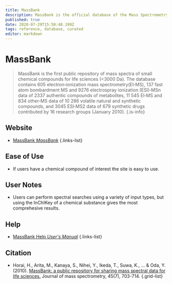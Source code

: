 ```yaml
---
title: MassBank
description: MassBank is the official database of the Mass Spectrometry Society of Japan.
published: true
date: 2020-07-29T15:50:48.199Z
tags: reference, database, curated
editor: markdown
---
```


# MassBank

> MassBank is the first public repository of mass spectra of small chemical compounds for life sciences (<3000 Da). The database contains 605 electron‐ionization mass spectrometry(EI‐MS), 137 fast atom bombardment MS and 9276 electrospray ionization (ESI)‐MSn data of 2337 authentic compounds of metabolites, 11 545 EI‐MS and 834 other‐MS data of 10 286 volatile natural and synthetic compounds, and 3045 ESI‐MS2 data of 679 synthetic drugs contributed by 16 research groups (January 2010).
{.is-info}

 

## Website 

- [MassBank *MassBank*](http://www.massbank.jp/Index)
 {.links-list}

## Ease of Use

- If users have a chemical compound of interest the site is easy to use. 

## User Notes

- Users can perform spectral searches using a variety of input types, but using the InChIKey of a chemical substance gives the most comprehesive results. 

## Help

- [MassBank Help *User's Manual*](http://www.massbank.jp/manuals/MassBankUserManual_en.pdf)
{.links-list}

## Citation 

- Horai, H., Arita, M., Kanaya, S., Nihei, Y., Ikeda, T., Suwa, K., ... & Oda, Y. (2010). [MassBank: a public repository for sharing mass spectral data for life sciences.](https://onlinelibrary.wiley.com/doi/abs/10.1002/jms.1777) Journal of mass spectrometry, 45(7), 703-714.
{.grid-list}